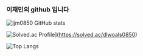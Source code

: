 ### 이재민의 github 입니다
![ljm0850 GitHub stats](https://github-readme-stats.vercel.app/api?username=ljm0850&show_icons=true&theme=highcontrast)

![Solved.ac Profile](http://mazassumnida.wtf/api/generate_badge?boj=dlwoals0850)](https://solved.ac/dlwoals0850)

![Top Langs](https://github-readme-stats.vercel.app/api/top-langs/?username=ljm0850&layout=Demo&theme=highcontrast)

<!--
**ljm0850/ljm0850** is a ✨ _special_ ✨ repository because its `README.md` (this file) appears on your GitHub profile.

Here are some ideas to get you started:

- 🔭 I’m currently working on ...
- 🌱 I’m currently learning ...
- 👯 I’m looking to collaborate on ...
- 🤔 I’m looking for help with ...
- 💬 Ask me about ...
- 📫 How to reach me: ...
- 😄 Pronouns: ...
- ⚡ Fun fact: ...
-->
